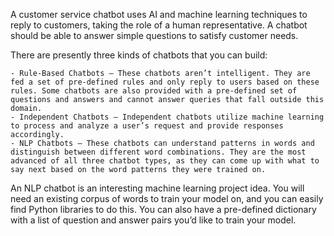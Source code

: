 A customer service chatbot uses AI and machine learning techniques to reply to customers, taking the role of a human representative. A chatbot should be able to answer simple questions to satisfy customer needs.

There are presently three kinds of chatbots that you can build:

    - Rule-Based Chatbots — These chatbots aren’t intelligent. They are fed a set of pre-defined rules and only reply to users based on these rules. Some chatbots are also provided with a pre-defined set of questions and answers and cannot answer queries that fall outside this domain.
    - Independent Chatbots — Independent chatbots utilize machine learning to process and analyze a user’s request and provide responses accordingly.
    - NLP Chatbots — These chatbots can understand patterns in words and distinguish between different word combinations. They are the most advanced of all three chatbot types, as they can come up with what to say next based on the word patterns they were trained on.

An NLP chatbot is an interesting machine learning project idea. You will need an existing corpus of words to train your model on, and you can easily find Python libraries to do this. You can also have a pre-defined dictionary with a list of question and answer pairs you’d like to train your model.